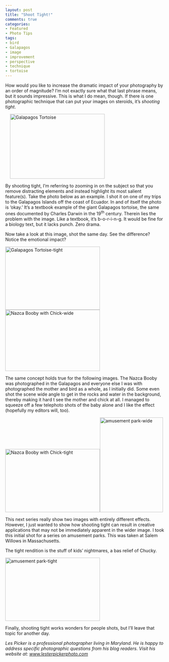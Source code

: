 ```yaml
---
layout: post
title: "Shoot Tight!"
comments: true
categories:
- Featured
- Photo Tips
tags:
- bird
- Galapagos
- image
- improvement
- perspective
- technique
- tortoise
---
```

How would you like to increase the dramatic impact of your photography by an order of magnitude? I’m not exactly sure what that last phrase means, but it sounds impressive. This is what I do mean, though. If there is one photographic technique that can put your images on steroids, it’s <em>shooting tight</em>.

<img class="size-medium wp-image-29 alignleft" style="margin-left: 15px; margin-right: 15px;" title="Galapagos Tortoise-wide" src="http://blog.lesterpickerphoto.com/wp-content/uploads/2009/05/galapagos-tortoise-wide.jpg?w=300" alt="Galapagos Tortoise" width="300" height="205">

By shooting tight, I’m referring to zooming in on the subject so that you remove distracting elements and instead highlight its most salient feature(s). Take the photo below as an example. I shot it on one of my trips to the Galapagos Islands off the coast of Ecuador. In and of itself the photo is ‘okay.’ It’s a textbook example of the giant Galapagos tortoise, the same ones documented by Charles Darwin in the 19<sup>th</sup> century. Therein lies the problem with the image. Like a textbook, it’s b-o-r-i-n-g. It would be fine for a biology text, but it lacks punch. Zero drama.

Now take a look at this image, shot the same day. See the difference? Notice the emotional impact?

<img class="aligncenter size-medium wp-image-30" title="Galapagos Tortoise-tight" src="http://blog.lesterpickerphoto.com/wp-content/uploads/2009/05/galapagos-tortoise-tight.jpg?w=300" alt="Galapagos Tortoise-tight" width="300" height="200"><img class="size-medium wp-image-31 alignright" style="margin-top: 0; margin-bottom: 0;" title="Nazca Booby with Chick-wide" src="http://blog.lesterpickerphoto.com/wp-content/uploads/2009/05/nazca-booby-with-chick-wide.jpg?w=300" alt="Nazca Booby with Chick-wide" width="300" height="194">

The same concept holds true for the following images. The Nazca Booby was photographed in the Galapagos and everyone else I was with photographed the mother and bird as a whole, as I initially did. Some even shot the scene wide angle to get in the rocks and water in the background, thereby making it hard t see the mother and chick at all. I managed to squeeze off a few telephoto shots of the baby alone and I like the effect (hopefully my editors will, too).

<img class="aligncenter size-medium wp-image-32" title="Nazca Booby with Chick-tight" src="http://blog.lesterpickerphoto.com/wp-content/uploads/2009/05/nazca-booby-with-chick-tight.jpg?w=300" alt="Nazca Booby with Chick-tight" width="300" height="200"><img class="size-medium wp-image-33 alignleft" style="margin-top: 0; margin-bottom: 0;" title="amusement park-wide" src="http://blog.lesterpickerphoto.com/wp-content/uploads/2009/05/amusement-park-wide.jpg?w=200" alt="amusement park-wide" width="200" height="300">

This next series really show two images with entirely different effects. However, I just wanted to show how shooting tight can result in creative applications that may not be immediately apparent in the wider image. I took this initial shot for a series on amusement parks. This was taken at Salem Willows in Massachusetts.

The tight rendition is the stuff of kids’ nightmares, a bas relief of Chucky.

<img class="aligncenter size-medium wp-image-34" title="amusement park-tight" src="http://blog.lesterpickerphoto.com/wp-content/uploads/2009/05/amusement-park-tight.jpg?w=300" alt="amusement park-tight" width="300" height="200">

Finally, shooting tight works wonders for people shots, but I’ll leave that topic for another day.

<em>Les Picker is a professional photographer living in Maryland. He is happy to address specific photographic questions from his blog readers. Visit his website at: </em><em><a href="http://www.lesterpickerphoto.com">www.lesterpickerphoto.com</a></em>